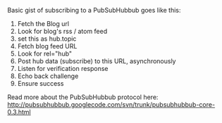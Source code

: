 Basic gist of subscribing to a PubSubHubbub goes like this:

1. Fetch the Blog url
2. Look for blog's rss / atom feed
3. set this as hub.topic
4. Fetch blog feed URL
5. Look for rel="hub"
6. Post hub data (subscribe) to this URL, asynchronously
7. Listen for verification response
8. Echo back challenge
9. Ensure success

Read more about the PubSubHubbub protocol here: http://pubsubhubbub.googlecode.com/svn/trunk/pubsubhubbub-core-0.3.html
